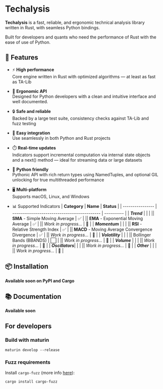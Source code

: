 # Techalysis

**Techalysis** is a fast, reliable, and ergonomic technical analysis library written in Rust, with seamless Python bindings.

Built for developers and quants who need the performance of Rust with the ease of use of Python.

## 🚀 Features

- ⚡ **High performance**  
  Core engine written in Rust with optimized algorithms — at least as fast as TA-Lib

- 🧠 **Ergonomic API**  
  Designed for Python developers with a clean and intuitive interface and well documented.

- 🔒 **Safe and reliable**  
  Backed by a large test suite, consistency checks against TA-Lib and fuzz testing

- 🧩 **Easy integration**  
  Use seamlessly in both Python and Rust projects

- ⏱️ **Real-time updates**  
  Indicators support incremental computation via internal state objects and a next() method — ideal for streaming data or large datasets

- 🐍 **Python friendly**  
  Pythonic API with rich return types using NamedTuples, and optional GIL unlocking for true multithreaded performance

- 🖥️ **Multi-platform**  
  Supports macOS, Linux, and Windows

- 📊 Supported Indicators
  | **Category**     | **Name**                                        | **Status** |
  | ---------------- | ---------------------------------------------               | ---------- |
  | **_Trend_**      |                                                             |            |
  || **SMA** - Simple Moving Average                                               | ✅         |
  || **EMA** - Exponential Moving Average                                          | ✅         |
  || *Work in progress...*                                                         | 🚧         |
  | **_Momentum_**   |                                                             |            |
  || **RSI** - Relative Strength Index                                             | ✅         |
  || **MACD** - Moving Average Convergence Divergence                              | ✅         |
  || *Work in progress...*                                                         | 🚧         |
  | **_Volatility_** |                                                             |            |
  || Bollinger Bands (BBANDS)                                                      | ⬜         |
  || *Work in progress...*                                                         | 🚧         |
  | **_Volume_**     |                                                             |            |
  || *Work in progress...*                                                         | 🚧         |
  | **_Oscillators_**|                                                             |            |
  || *Work in progress...*                                                         | 🚧         |
  | **_Other_**      |                                                             |            |
  || *Work in progress...*                                                         | 🚧         |

## 📦 Installation

**Available soon on PyPI and Cargo**

## 📚 Documentation

**Available soon**


## For developers

### Build with maturin

```
maturin develop --release
```

### Fuzz requirements

Install `cargo-fuzz` (more info [here](https://github.com/rust-fuzz/cargo-fuzz)):

```
cargo install cargo-fuzz
```
